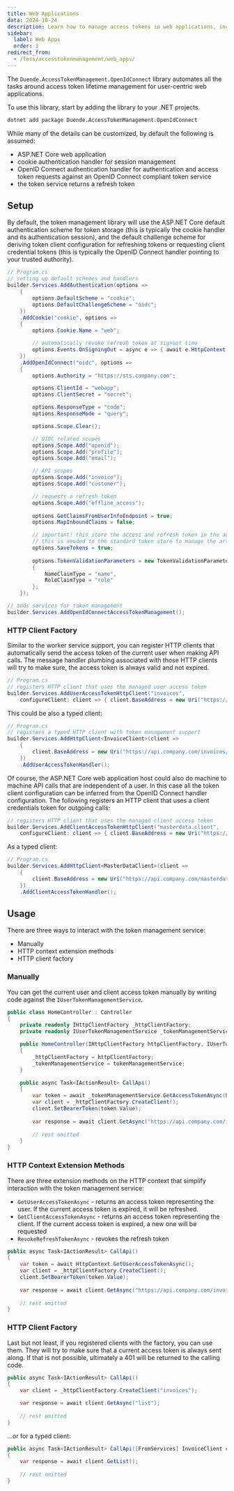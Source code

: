 ```yaml
---
title: Web Applications
data: 2024-10-24
description: Learn how to manage access tokens in web applications, including setup, configuration, and usage with HTTP clients.
sidebar:
  label: Web Apps
  order: 3
redirect_from:
  - /foss/accesstokenmanagement/web_apps/
---
```


The `Duende.AccessTokenManagement.OpenIdConnect` library automates all the tasks around access token lifetime management for
user-centric web applications.

To use this library, start by adding the library to your .NET projects.

```bash
dotnet add package Duende.AccessTokenManagement.OpenIdConnect
```

While many of the details can be customized, by default the following is assumed:

* ASP.NET Core web application
* cookie authentication handler for session management
* OpenID Connect authentication handler for authentication and access token requests against an OpenID Connect compliant
  token service
* the token service returns a refresh token

## Setup

By default, the token management library will use the ASP.NET Core default authentication scheme for token storage (this
is typically the cookie handler and its authentication session), and the default challenge scheme for deriving token
client configuration for refreshing tokens or requesting client credential tokens (this is typically the OpenID Connect
handler pointing to your trusted authority).

```csharp
// Program.cs
// setting up default schemes and handlers
builder.Services.AddAuthentication(options =>
    {
        options.DefaultScheme = "cookie";
        options.DefaultChallengeScheme = "oidc";
    })
    .AddCookie("cookie", options =>
    {
        options.Cookie.Name = "web";

        // automatically revoke refresh token at signout time
        options.Events.OnSigningOut = async e => { await e.HttpContext.RevokeRefreshTokenAsync(); };
    })
    .AddOpenIdConnect("oidc", options =>
    {
        options.Authority = "https://sts.company.com";

        options.ClientId = "webapp";
        options.ClientSecret = "secret";

        options.ResponseType = "code";
        options.ResponseMode = "query";

        options.Scope.Clear();

        // OIDC related scopes
        options.Scope.Add("openid");
        options.Scope.Add("profile");
        options.Scope.Add("email");

        // API scopes
        options.Scope.Add("invoice");
        options.Scope.Add("customer");

        // requests a refresh token
        options.Scope.Add("offline_access");
        
        options.GetClaimsFromUserInfoEndpoint = true;
        options.MapInboundClaims = false;

        // important! this store the access and refresh token in the authentication session
        // this is needed to the standard token store to manage the artefacts
        options.SaveTokens = true;
        
        options.TokenValidationParameters = new TokenValidationParameters
        {
            NameClaimType = "name",
            RoleClaimType = "role"
        };
    });

// adds services for token management
builder.Services.AddOpenIdConnectAccessTokenManagement();
```

### HTTP Client Factory

Similar to the worker service support, you can register HTTP clients that automatically send the access token of the
current user when making API calls. The message handler plumbing associated with those HTTP clients will try to make
sure, the access token is always valid and not expired.

```csharp
// Program.cs
// registers HTTP client that uses the managed user access token
builder.Services.AddUserAccessTokenHttpClient("invoices",
    configureClient: client => { client.BaseAddress = new Uri("https://api.company.com/invoices/"); });
```

This could be also a typed client:

```csharp
// Program.cs
// registers a typed HTTP client with token management support
builder.Services.AddHttpClient<InvoiceClient>(client =>
    {
        client.BaseAddress = new Uri("https://api.company.com/invoices/");
    })
    .AddUserAccessTokenHandler();
```

Of course, the ASP.NET Core web application host could also do machine to machine API calls that are independent of a
user. In this case all the token client configuration can be inferred from the OpenID Connect handler configuration. The
following registers an HTTP client that uses a client credentials token for outgoing calls:

```csharp
// registers HTTP client that uses the managed client access token
builder.Services.AddClientAccessTokenHttpClient("masterdata.client",
    configureClient: client => { client.BaseAddress = new Uri("https://api.company.com/masterdata/"); });
```

As a typed client:

```csharp
// Program.cs
builder.Services.AddHttpClient<MasterDataClient>(client =>
    {
        client.BaseAddress = new Uri("https://api.company.com/masterdata/");
    })
    .AddClientAccessTokenHandler();
```

## Usage

There are three ways to interact with the token management service:

* Manually
* HTTP context extension methods
* HTTP client factory

### Manually

You can get the current user and client access token manually by writing code against the `IUserTokenManagementService`.

```csharp
public class HomeController : Controller
{
    private readonly IHttpClientFactory _httpClientFactory;
    private readonly IUserTokenManagementService _tokenManagementService;

    public HomeController(IHttpClientFactory httpClientFactory, IUserTokenManagementService tokenManagementService)
    {
        _httpClientFactory = httpClientFactory;
        _tokenManagementService = tokenManagementService;
    }

    public async Task<IActionResult> CallApi()
    {
        var token = await _tokenManagementService.GetAccessTokenAsync(User);
        var client = _httpClientFactory.CreateClient();
        client.SetBearerToken(token.Value);
            
        var response = await client.GetAsync("https://api.company.com/invoices");
        
        // rest omitted
    }
}
```

### HTTP Context Extension Methods

There are three extension methods on the HTTP context that simplify interaction with the token management service:

* `GetUserAccessTokenAsync` - returns an access token representing the user. If the current access token is expired, it
  will be refreshed.
* `GetClientAccessTokenAsync` - returns an access token representing the client. If the current access token is expired,
  a new one will be requested
* `RevokeRefreshTokenAsync` - revokes the refresh token

```csharp
public async Task<IActionResult> CallApi()
{
    var token = await HttpContext.GetUserAccessTokenAsync();
    var client = _httpClientFactory.CreateClient();
    client.SetBearerToken(token.Value);
        
    var response = await client.GetAsync("https://api.company.com/invoices");
    
    // rest omitted
}
```

### HTTP Client Factory

Last but not least, if you registered clients with the factory, you can use them. They will try to make sure that a
current access token is always sent along. If that is not possible, ultimately a 401 will be returned to the calling
code.

```csharp
public async Task<IActionResult> CallApi()
{
    var client = _httpClientFactory.CreateClient("invoices");

    var response = await client.GetAsync("list");
    
    // rest omitted
}
```

...or for a typed client:

```csharp
public async Task<IActionResult> CallApi([FromServices] InvoiceClient client)
{
    var response = await client.GetList();
    
    // rest omitted
}
```